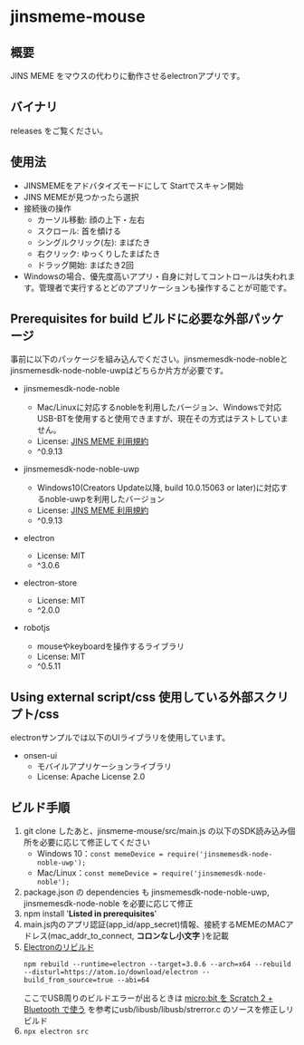 # jinsmeme-mouse

## 概要

JINS MEME をマウスの代わりに動作させるelectronアプリです。

## バイナリ

releases をご覧ください。

## 使用法

- JINSMEMEをアドバタイズモードにして Startでスキャン開始
- JINS MEMEが見つかったら選択
- 接続後の操作
    - カーソル移動: 顔の上下・左右
    - スクロール: 首を傾ける
    - シングルクリック(左): まばたき
    - 右クリック: ゆっくりしたまばたき
    - ドラッグ開始: まばたき2回
- Windowsの場合、優先度高いアプリ・自身に対してコントロールは失われます。管理者で実行するとどのアプリケーションも操作することが可能です。

## Prerequisites for build ビルドに必要な外部パッケージ

事前に以下のパッケージを組み込んでください。jinsmemesdk-node-nobleとjinsmemesdk-node-noble-uwpはどちらか片方が必要です。

- jinsmemesdk-node-noble
    - Mac/Linuxに対応するnobleを利用したバージョン、Windowsで対応USB-BTを使用すると使用できますが、現在その方式はテストしていません。
    - License: [JINS MEME 利用規約](https://jins-meme.com/ja/terms)
    - ^0.9.13
    
- jinsmemesdk-node-noble-uwp
    - Windows10(Creators Update以降, build 10.0.15063 or later)に対応するnoble-uwpを利用したバージョン
    - License: [JINS MEME 利用規約](https://jins-meme.com/ja/terms)
    - ^0.9.13

- electron
    - License: MIT
    - ^3.0.6

- electron-store
    - License: MIT
    - ^2.0.0    

- robotjs
    - mouseやkeyboardを操作するライブラリ
    - License: MIT
    - ^0.5.11

## Using external script/css 使用している外部スクリプト/css

electronサンプルでは以下のUIライブラリを使用しています。

- onsen-ui
    - モバイルアプリケーションライブラリ
    - License: Apache License 2.0

## ビルド手順

1. git clone したあと、jinsmeme-mouse/src/main.js の以下のSDK読み込み個所を必要に応じて修正してください
    - Windows 10：`const memeDevice = require('jinsmemesdk-node-noble-uwp');` 
    - Mac/Linux：`const memeDevice = require('jinsmemesdk-node-noble');` 
1. package.json の dependencies も jinsmemesdk-node-noble-uwp, jinsmemesdk-node-noble を必要に応じて修正
1. npm install '**Listed in prerequisites**'
1. main.js内のアプリ認証(app_id/app_secret)情報、接続するMEMEのMACアドレス(mac_addr_to_connect, **コロンなし小文字** )を記載
1. [Electronのリビルド](http://robotjs.io/docs/electron)
    ```
    npm rebuild --runtime=electron --target=3.0.6 --arch=x64 --rebuild --disturl=https://atom.io/download/electron --build_from_source=true --abi=64
    ```
    ここでUSB周りのビルドエラーが出るときは [micro:bit を Scratch 2 + Bluetooth で使う](https://qiita.com/memakura/items/dc5cf2ff39d24ceb53ff) を参考にusb/libusb/libusb/strerror.c のソースを修正しリビルド
1. `npx electron src`